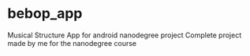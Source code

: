 # bebop_app
Musical Structure App for android nanodegree project Complete project made by me for the nanodegree course
